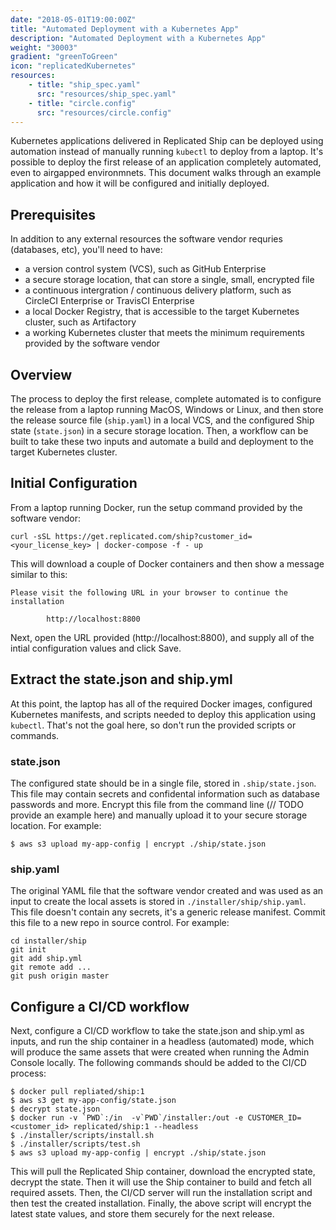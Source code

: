 ```yaml
---
date: "2018-05-01T19:00:00Z"
title: "Automated Deployment with a Kubernetes App"
description: "Automated Deployment with a Kubernetes App"
weight: "30003"
gradient: "greenToGreen"
icon: "replicatedKubernetes"
resources:
    - title: "ship_spec.yaml"
      src: "resources/ship_spec.yaml"
    - title: "circle.config"
      src: "resources/circle.config"
---
```

Kubernetes applications delivered in Replicated Ship can be deployed using automation instead of manually running `kubectl` to deploy from a laptop. It's possible to deploy the first release of an application completely automated, even to airgapped environmnets. This document walks through an example application and how it will be configured and initially deployed.

## Prerequisites

In addition to any external resources the software vendor requries (databases, etc), you'll need to have:

- a version control system (VCS), such as GitHub Enterprise
- a secure storage location, that can store a single, small, encrypted file
- a continuous intergration / continuous delivery platform, such as CircleCI Enterprise or TravisCI Enterprise
- a local Docker Registry, that is accessible to the target Kubernetes cluster, such as Artifactory
- a working Kubernetes cluster that meets the minimum requirements provided by the software vendor

## Overview

The process to deploy the first release, complete automated is to configure the release from a laptop running MacOS, Windows or Linux, and then store the release source file (`ship.yaml`) in a local VCS, and the configured Ship state (`state.json`) in a secure storage location. Then, a workflow can be built to take these two inputs and automate a build and deployment to the target Kubernetes cluster.

## Initial Configuration

From a laptop running Docker, run the setup command provided by the software vendor:

```shell
curl -sSL https://get.replicated.com/ship?customer_id=<your_license_key> | docker-compose -f - up
```

This will download a couple of Docker containers and then show a message similar to this:

```shell
Please visit the following URL in your browser to continue the installation

        http://localhost:8800

```

Next, open the URL provided (http://localhost:8800), and supply all of the intial configuration values and click Save.

## Extract the state.json and ship.yml

At this point, the laptop has all of the required Docker images, configured Kubernetes manifests, and scripts needed to deploy this application using `kubectl`. That's not the goal here, so don't run the provided scripts or commands.

### state.json

The configured state should be in a single file, stored in `.ship/state.json`. This file may contain secrets and confidental information such as database passwords and more. Encrypt this file from the command line (// TODO provide an example here) and manually upload it to your secure storage location. For example:

```shell
$ aws s3 upload my-app-config | encrypt ./ship/state.json
```

### ship.yaml

The original YAML file that the software vendor created and was used as an input to create the local assets is stored in `./installer/ship/ship.yaml`. This file doesn't contain any secrets, it's a generic release manifest. Commit this file to a new repo in source control. For example:

```shell
cd installer/ship
git init
git add ship.yml
git remote add ...
git push origin master
```

## Configure a CI/CD workflow

Next, configure a CI/CD workflow to take the state.json and ship.yml as inputs, and run the ship container in a headless (automated) mode, which will produce the same assets that were created when running the Admin Console locally. The following commands should be added to the CI/CD process:

```shell
$ docker pull repliated/ship:1
$ aws s3 get my-app-config/state.json
$ decrypt state.json
$ docker run -v `PWD`:/in  -v`PWD`/installer:/out -e CUSTOMER_ID=<customer_id> replicated/ship:1 --headless
$ ./installer/scripts/install.sh
$ ./installer/scripts/test.sh
$ aws s3 upload my-app-config | encrypt ./ship/state.json
```

This will pull the Replicated Ship container, download the encrypted state, decrypt the state. Then it will use the Ship container to build and fetch all required assets. Then, the CI/CD server will run the installation script and then test the created installation. Finally, the above script will encrypt the latest state values, and store them securely for the next release.

